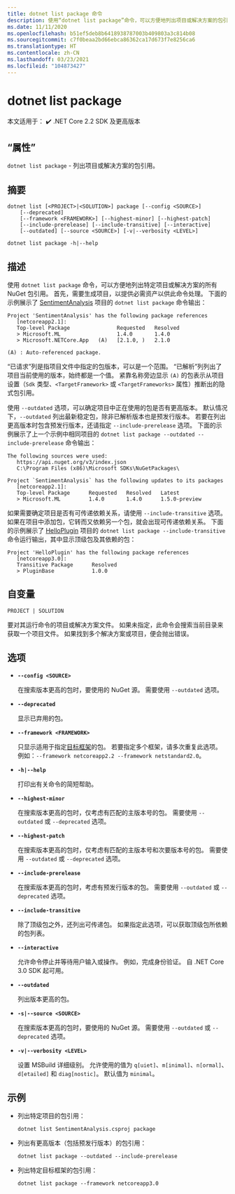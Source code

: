 ```yaml
---
title: dotnet list package 命令
description: 使用“dotnet list package”命令，可以方便地列出项目或解决方案的包引用。
ms.date: 11/11/2020
ms.openlocfilehash: b51ef5deb8b6418938787003b409803a3c814b08
ms.sourcegitcommit: c7f0beaa2bd66ebca86362ca17d673f7e8256ca6
ms.translationtype: HT
ms.contentlocale: zh-CN
ms.lasthandoff: 03/23/2021
ms.locfileid: "104873427"
---
```

# <a name="dotnet-list-package"></a>dotnet list package

本文适用于： ✔️ .NET Core 2.2 SDK 及更高版本

## <a name="name"></a>“属性”

`dotnet list package` - 列出项目或解决方案的包引用。

## <a name="synopsis"></a>摘要

```dotnetcli
dotnet list [<PROJECT>|<SOLUTION>] package [--config <SOURCE>]
    [--deprecated]
    [--framework <FRAMEWORK>] [--highest-minor] [--highest-patch]
    [--include-prerelease] [--include-transitive] [--interactive]
    [--outdated] [--source <SOURCE>] [-v|--verbosity <LEVEL>]

dotnet list package -h|--help
```

## <a name="description"></a>描述

使用 `dotnet list package` 命令，可以方便地列出特定项目或解决方案的所有 NuGet 包引用。 首先，需要生成项目，以提供必需资产以供此命令处理。 下面的示例展示了 [SentimentAnalysis](https://github.com/dotnet/samples/tree/main/machine-learning/tutorials/SentimentAnalysis) 项目的 `dotnet list package` 命令输出：

```output
Project 'SentimentAnalysis' has the following package references
   [netcoreapp2.1]:
   Top-level Package               Requested   Resolved
   > Microsoft.ML                  1.4.0       1.4.0
   > Microsoft.NETCore.App   (A)   [2.1.0, )   2.1.0

(A) : Auto-referenced package.
```

“已请求”列是指项目文件中指定的包版本，可以是一个范围。 “已解析”列列出了项目当前使用的版本，始终都是一个值。 紧靠名称旁边显示 `(A)` 的包表示从项目设置（`Sdk` 类型、`<TargetFramework>` 或 `<TargetFrameworks>` 属性）推断出的隐式包引用。

使用 `--outdated` 选项，可以确定项目中正在使用的包是否有更高版本。 默认情况下，`--outdated` 列出最新稳定包，除非已解析版本也是预发行版本。 若要在列出更高版本时包含预发行版本，还请指定 `--include-prerelease` 选项。 下面的示例展示了上一个示例中相同项目的 `dotnet list package --outdated --include-prerelease` 命令输出：

```output
The following sources were used:
   https://api.nuget.org/v3/index.json
   C:\Program Files (x86)\Microsoft SDKs\NuGetPackages\

Project `SentimentAnalysis` has the following updates to its packages
   [netcoreapp2.1]:
   Top-level Package      Requested   Resolved   Latest
   > Microsoft.ML         1.4.0       1.4.0      1.5.0-preview
```

如果需要确定项目是否有可传递依赖关系，请使用 `--include-transitive` 选项。 如果在项目中添加包，它转而又依赖另一个包，就会出现可传递依赖关系。 下面的示例展示了 [HelloPlugin](https://github.com/dotnet/samples/tree/main/core/extensions/AppWithPlugin/HelloPlugin) 项目的 `dotnet list package --include-transitive` 命令运行输出，其中显示顶级包及其依赖的包：

```output
Project 'HelloPlugin' has the following package references
   [netcoreapp3.0]:
   Transitive Package      Resolved
   > PluginBase            1.0.0
```

## <a name="arguments"></a>自变量

`PROJECT | SOLUTION`

要对其运行命令的项目或解决方案文件。 如果未指定，此命令会搜索当前目录来获取一个项目文件。 如果找到多个解决方案或项目，便会抛出错误。

## <a name="options"></a>选项

- **`--config <SOURCE>`**

  在搜索版本更高的包时，要使用的 NuGet 源。 需要使用 `--outdated` 选项。

- **`--deprecated`**

  显示已弃用的包。

- **`--framework <FRAMEWORK>`**

  只显示适用于指定[目标框架](../../standard/frameworks.md)的包。 若要指定多个框架，请多次重复此选项。 例如：`--framework netcoreapp2.2 --framework netstandard2.0`。

- **`-h|--help`**

  打印出有关命令的简短帮助。

- **`--highest-minor`**

  在搜索版本更高的包时，仅考虑有匹配的主版本号的包。 需要使用 `--outdated` 或 `--deprecated` 选项。

- **`--highest-patch`**

  在搜索版本更高的包时，仅考虑有匹配的主版本号和次要版本号的包。 需要使用 `--outdated` 或 `--deprecated` 选项。

- **`--include-prerelease`**

  在搜索版本更高的包时，考虑有预发行版本的包。 需要使用 `--outdated` 或 `--deprecated` 选项。

- **`--include-transitive`**

  除了顶级包之外，还列出可传递包。 如果指定此选项，可以获取顶级包所依赖的包列表。

- **`--interactive`**

  允许命令停止并等待用户输入或操作。 例如，完成身份验证。 自 .NET Core 3.0 SDK 起可用。

- **`--outdated`**

  列出版本更高的包。

- **`-s|--source <SOURCE>`**

  在搜索版本更高的包时，要使用的 NuGet 源。 需要使用 `--outdated` 或 `--deprecated` 选项。

- **`-v|--verbosity <LEVEL>`**

  设置 MSBuild 详细级别。 允许使用的值为 `q[uiet]`、`m[inimal]`、`n[ormal]`、`d[etailed]` 和 `diag[nostic]`。 默认值为 `minimal`。

## <a name="examples"></a>示例

- 列出特定项目的包引用：

  ```dotnetcli
  dotnet list SentimentAnalysis.csproj package
  ```

- 列出有更高版本（包括预发行版本）的包引用：

  ```dotnetcli
  dotnet list package --outdated --include-prerelease
  ```

- 列出特定目标框架的包引用：

  ```dotnetcli
  dotnet list package --framework netcoreapp3.0
  ```
